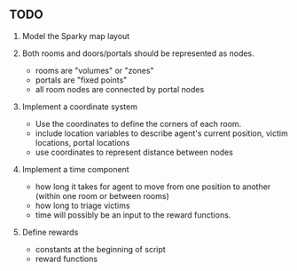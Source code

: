 ## TODO

1. Model the Sparky map layout

2. Both rooms and doors/portals should be represented as nodes.
    - rooms are "volumes" or "zones"
    - portals are "fixed points"
    - all room nodes are connected by portal nodes

3. Implement a coordinate system
    - Use the coordinates to define the corners of each room.
    - include location variables to describe agent's current position, victim locations, portal locations
    - use coordinates to represent distance between nodes

4. Implement a time component
    - how long it takes for agent to move from one position to another (within one room or between rooms)
    - how long to triage victims
    - time will possibly be an input to the reward functions.

5. Define rewards
    - constants at the beginning of script
    - reward functions